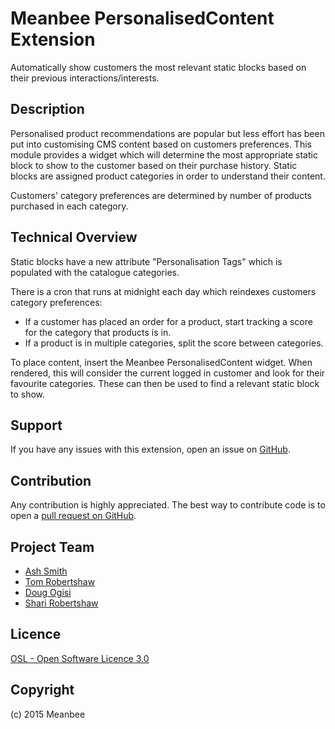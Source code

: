 Meanbee PersonalisedContent Extension
=====================

Automatically show customers the most relevant static blocks based on their previous interactions/interests.


Description
-----------

Personalised product recommendations are popular but less effort has been put into customising CMS content based on 
customers preferences.  This module provides a widget which will determine the most appropriate static block to show to 
 the customer based on their purchase history.  Static blocks are assigned product categories in order to understand
 their content. 
 
 Customers' category preferences are determined by number of products purchased in each category.  


Technical Overview
------------------

Static blocks have a new attribute "Personalisation Tags" which is populated with the catalogue categories. 

There is a cron that runs at midnight each day which reindexes customers category preferences:

* If a customer has placed an order for a product, start tracking a score for the category that products is in.
* If a product is in multiple categories, split the score between categories.

To place content, insert the Meanbee PersonalisedContent widget.  When rendered, this will consider the current logged 
in customer and look for their favourite categories.  These can then be used to find a relevant static block to show. 

Support
-------
If you have any issues with this extension, open an issue on [GitHub](https://github.com/meanbee/Meanbee_PersonalisedContent/issues).

Contribution
------------
Any contribution is highly appreciated. The best way to contribute code is to open a [pull request on GitHub](https://help.github.com/articles/using-pull-requests).

Project Team
---------

* [Ash Smith](https://twitter.com/ashsmithco)
* [Tom Robertshaw](https://twitter.com/bobbyshaw)
* [Doug Ogisi](https://www.linkedin.com/pub/douglas-ogisi/1b/964/35b)
* [Shari Robertshaw](https://twitter.com/sharibary)

Licence
-------
[OSL - Open Software Licence 3.0](http://opensource.org/licenses/osl-3.0.php)

Copyright
---------
(c) 2015 Meanbee
